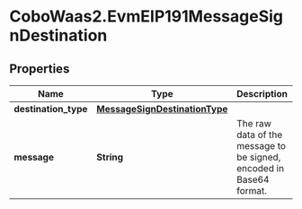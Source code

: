 # CoboWaas2.EvmEIP191MessageSignDestination

## Properties

Name | Type | Description | Notes
------------ | ------------- | ------------- | -------------
**destination_type** | [**MessageSignDestinationType**](MessageSignDestinationType.md) |  | 
**message** | **String** | The raw data of the message to be signed, encoded in Base64 format. | 


